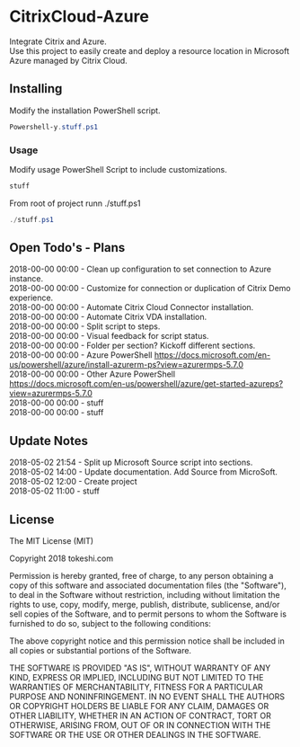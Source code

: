 # CitrixCloud-Azure
Integrate Citrix and Azure.<br>
Use this project to easily create and deploy a resource location in Microsoft Azure managed by Citrix Cloud.<br>

## Installing
Modify the installation PowerShell script.
```PowerShell
Powershell-y.stuff.ps1
```

### Usage
Modify usage PowerShell Script to include customizations.
```PowerShell
stuff
```
From root of project runn ./stuff.ps1
```PowerShell
./stuff.ps1
```

## Open Todo's - Plans
2018-00-00 00:00 - Clean up configuration to set connection to Azure instance.<br>
2018-00-00 00:00 - Customize for connection or duplication of Citrix Demo experience.<br>
2018-00-00 00:00 - Automate Citrix Cloud Connector installation.<br>
2018-00-00 00:00 - Automate Citrix VDA installation.<br>
2018-00-00 00:00 - Split script to steps.<br>
2018-00-00 00:00 - Visual feedback for script status.<br>
2018-00-00 00:00 - Folder per section?  Kickoff different sections.<br>
2018-00-00 00:00 - Azure PowerShell https://docs.microsoft.com/en-us/powershell/azure/install-azurerm-ps?view=azurermps-5.7.0<br>
2018-00-00 00:00 - Other Azure PowerShell https://docs.microsoft.com/en-us/powershell/azure/get-started-azureps?view=azurermps-5.7.0<br>
2018-00-00 00:00 - stuff<br>
2018-00-00 00:00 - stuff<br>

## Update Notes
2018-05-02 21:54 - Split up Microsoft Source script into sections.<br>
2018-05-02 14:00 - Update documentation.  Add Source from MicroSoft.<br>
2018-05-02 12:00 - Create project<br>
2018-05-02 11:00 - stuff<br>

## License

The MIT License (MIT)

Copyright 2018 tokeshi.com

Permission is hereby granted, free of charge, to any person obtaining a copy
of this software and associated documentation files (the "Software"), to deal
in the Software without restriction, including without limitation the rights
to use, copy, modify, merge, publish, distribute, sublicense, and/or sell
copies of the Software, and to permit persons to whom the Software is
furnished to do so, subject to the following conditions:

The above copyright notice and this permission notice shall be included in
all copies or substantial portions of the Software.

THE SOFTWARE IS PROVIDED "AS IS", WITHOUT WARRANTY OF ANY KIND, EXPRESS OR
IMPLIED, INCLUDING BUT NOT LIMITED TO THE WARRANTIES OF MERCHANTABILITY,
FITNESS FOR A PARTICULAR PURPOSE AND NONINFRINGEMENT. IN NO EVENT SHALL THE
AUTHORS OR COPYRIGHT HOLDERS BE LIABLE FOR ANY CLAIM, DAMAGES OR OTHER
LIABILITY, WHETHER IN AN ACTION OF CONTRACT, TORT OR OTHERWISE, ARISING FROM,
OUT OF OR IN CONNECTION WITH THE SOFTWARE OR THE USE OR OTHER DEALINGS IN
THE SOFTWARE.
